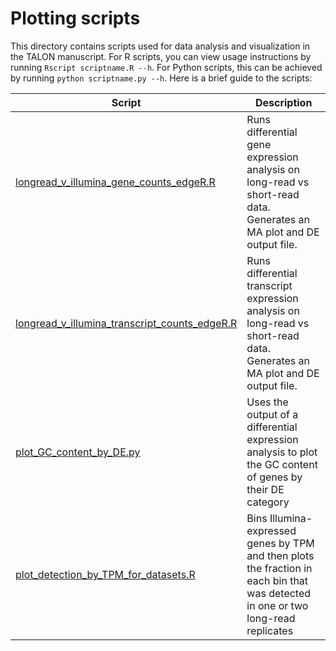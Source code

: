 # Plotting scripts
This directory contains scripts used for data analysis and visualization in the TALON manuscript. For R scripts, you can view usage instructions by running `Rscript scriptname.R --h`. For Python scripts, this can be achieved by running `python scriptname.py --h`. Here is a brief guide to the scripts:

| Script        | Description  |
| ------------- |-------------|
| [longread_v_illumina_gene_counts_edgeR.R](https://github.com/dewyman/TALON-paper-2020/blob/master/plotting_scripts/longread_v_illumina_gene_counts_edgeR.R)| Runs differential gene expression analysis on long-read vs short-read data. Generates an MA plot and DE output file. | 
| [longread_v_illumina_transcript_counts_edgeR.R](https://github.com/dewyman/TALON-paper-2020/blob/master/plotting_scripts/longread_v_illumina_transcript_counts_edgeR.R) | Runs differential transcript expression analysis on long-read vs short-read data. Generates an MA plot and DE output file. |
| [plot_GC_content_by_DE.py](https://github.com/dewyman/TALON-paper-2020/blob/master/plotting_scripts/plot_GC_content_by_DE.py) | Uses the output of a differential expression analysis to plot the GC content of genes by their DE category |
| [plot_detection_by_TPM_for_datasets.R](https://github.com/dewyman/TALON-paper-2020/blob/master/plotting_scripts/plot_detection_by_TPM_for_datasets.R) | Bins Illumina-expressed genes by TPM and then plots the fraction in each bin that was detected in one or two long-read replicates |
